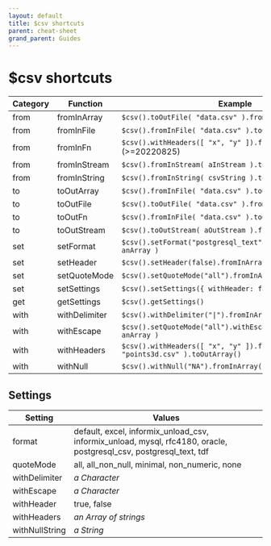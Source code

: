 ```yaml
---
layout: default
title: $csv shortcuts
parent: cheat-sheet
grand_parent: Guides
---
```


# $csv shortcuts

| Category | Function | Example |
|----------|----------|-------------|
| from     | fromInArray | ````$csv().toOutFile( "data.csv" ).fromInArray( anArray )```` |
| from     | fromInFile | ````$csv().fromInFile( "data.csv" ).toOutArray()```` |
| from     | fromInFn | ````$csv().withHeaders([ "x", "y" ]).fromInFn(points.pop)```` (>=20220825) |
| from     | fromInStream | ````$csv().fromInStream( aInStream ).toOutArray()```` |
| from     | fromInString | ````$csv().fromInString( csvString ).toOutArray()```` |
| to       | toOutArray | ````$csv().fromInFile( "data.csv" ).toOutArray()```` |
| to       | toOutFile | ````$csv().toOutFile( "data.csv" ).fromInArray( anArray )```` |
| to       | toOutFn | ````$csv().fromInFile( "data.csv" ).toOutFn( sprint )```` |
| to       | toOutStream | ````$csv().toOutStream( aOutStream ).fromInArray( anArray )```` |
| set      | setFormat | ````$csv().setFormat("postgresql_text").fromInArray( anArray )```` |
| set      | setHeader | ````$csv().setHeader(false).fromInArray( anArray )```` |
| set      | setQuoteMode | ````$csv().setQuoteMode("all").fromInArray( anArray )```` |
| set      | setSettings | ````$csv().setSettings({ withHeader: false })```` |
| get      | getSettings | ````$csv().getSettings()```` |
| with     | withDelimiter | ````$csv().withDelimiter("\|").fromInArray( anArray )```` |
| with     | withEscape | ````$csv().setQuoteMode("all").withEscape("$").fromInArray( anArray )```` |
| with     | withHeaders | ````$csv().withHeaders([ "x", "y" ]).fromInFile( "points3d.csv" ).toOutArray()```` |
| with     | withNull | ````$csv().withNull("NA").fromInArray( anArray )```` |

## Settings

| Setting | Values |
|---------|--------|
| format | default, excel, informix_unload_csv, informix_unload, mysql, rfc4180, oracle, postgresql_csv, postgresql_text, tdf |
| quoteMode | all, all_non_null, minimal, non_numeric, none |
| withDelimiter | _a Character_ |
| withEscape | _a Character_ |
| withHeader | true, false |
| withHeaders | _an Array of strings_ |
| withNullString | _a String_ |